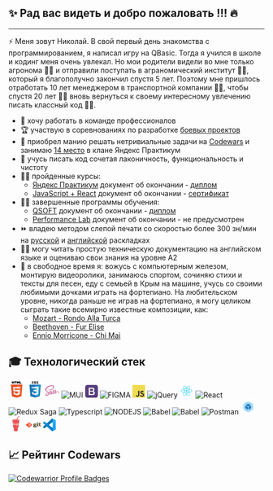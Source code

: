 ## ✨ Рад вас видеть и добро пожаловать !!! 🔥
***
⚡ Меня зовут Николай. В свой первый день знакомства с программированием, я написал игру на QBasic. Тогда я учился в школе и кодинг меня очень увлекал. Но мои родители видели во мне только агронома 🍅🌱 и отправили поступать в аграномический институт 👨‍🎓, который я благополучно закончил спустя 5 лет. Поэтому мне пришлось отработать 10 лет менеджером в транспортной компании 👨‍💼, чтобы спустя 20 лет 🤷‍♂️ вновь вернуться к своему интересному увлечению писать классный код 👨‍💻.
- :briefcase: хочу работать в команде профессионалов
- :trophy: участвую в соревнованиях по разработке [боевых проектов](https://github.com/NikolayMishaev/BBBS "Проект «Старшие Братья Старшие Сёстры»")
- :key: приобрел манию решать нетривиальные задачи на [Codewars](https://www.codewars.com/users/NikolayMishaev "ссылка на мой профиль Codewars") и занимаю [14 место](https://disk.yandex.ru/i/YM3ENReCRffZdQ) в клане Яндекс Практикум
- :dart: учусь писать код сочетая лаконичность, функциональность и чистоту
- 👨‍🎓 пройденные курсы: 
    - [Яндекс Практикум](https://praktikum.yandex.ru/) документ об окончании - [диплом](https://disk.yandex.ru/i/IjNNkBJhovri1w)
    - [JavaScript + React](https://www.udemy.com/course/javascript_full/) документ об окончании - [сертификат](https://disk.yandex.ru/i/x-z0Ir2XsPWDQw)
- 👨‍🎓 завершенные программы обучения: 
    - [QSOFT](https://qsoft.ru/) документ об окончании - [диплом](https://disk.yandex.ru/i/9FBiSZU0fS1Tqg)
    - [Performance Lab](https://www.performance-lab.ru/) документ об окончании - не предусмотрен
- ⏩ владею методом слепой печати со скоростью более 300 зн/мин на [русской](https://disk.yandex.ru/i/7RXexxQOoae9ZA) и [английской](https://disk.yandex.ru/i/bI7jfEPjlvC-rg) раскладках
- 🕵️‍♂️ могу читать простую техническую документацию на английском языке и оцениваю свои знания на уровне A2
- 🌴 в свободное время я: вожусь с компьютерным железом, монтирую видеоролики, занимаюсь спортом, сочиняю стихи и тексты для песен, еду с семьей в Крым на машине, учусь со своими любимыми дочками играть на фортепиано. На любительском уровне, никогда раньше не играв на фортепиано, я могу целиком сыграть такие всемирно известные композиции, как:
    - [Mozart - Rondo Alla Turca](https://youtu.be/UHtE-Ha_QPY)
    - [Beethoven - Fur Elise](https://youtu.be/hIpBVSn6wVE)
    - [Ennio Morricone - Chi Mai](https://youtu.be/CANw_mgYUVA)

## 🎓 Технологический стек
<p>
    <img src="https://raw.githubusercontent.com/github/explore/80688e429a7d4ef2fca1e82350fe8e3517d3494d/topics/html/html.png" alt="HTML" height="32" title="HTML">
    <img src="https://raw.githubusercontent.com/github/explore/80688e429a7d4ef2fca1e82350fe8e3517d3494d/topics/css/css.png" alt="CSS" height="32" title="CSS">
        <img src="https://raw.githubusercontent.com/github/explore/80688e429a7d4ef2fca1e82350fe8e3517d3494d/topics/sass/sass.png" alt="SASS" height="28" title="SASS">
        <img src="https://avatars.mds.yandex.net/i?id=67730794e9559bc3872fdec07c4afd74-5560397-images-thumbs&n=13" alt="MUI" height="25" title="MUI">
    <img src="https://raw.githubusercontent.com/github/explore/80688e429a7d4ef2fca1e82350fe8e3517d3494d/topics/bootstrap/bootstrap.png" alt="BOOTSTRAP" height="25" title="BOOTSTRAP">
      <img src="https://4.bp.blogspot.com/-LiJZ5I8E7K8/XIe_GeI5glI/AAAAAAAAIuw/4Awu8j8r0P8TKBXzyxyslHEfplOlK9-6QCK4BGAYYCw/s640/icon%2Bfigma%2Bvector.png" alt="FIGMA" height="25" title="FIGMA">
<img src="https://raw.githubusercontent.com/github/explore/80688e429a7d4ef2fca1e82350fe8e3517d3494d/topics/javascript/javascript.png" alt="Javascript" height="25" title="JAVASCRIPT">
  <img src="https://www.pnguniverse.com/wp-content/uploads/2020/10/jQuery-Logo.png" alt="jQuery" width="70" height="25" title='JQUERY'>
  <img src="https://raw.githubusercontent.com/github/explore/80688e429a7d4ef2fca1e82350fe8e3517d3494d/topics/react/react.png" alt="React" height="27" title='REACT.js'>
    <img src="https://pbs.twimg.com/media/D8ysskzX4AYURAR.png" alt="React" height="25" title='Redux'>
    <img src="https://1.bp.blogspot.com/-9BW-rKNA1Bo/WX1qIYZc1WI/AAAAAAAAAeQ/_zk7dH30WvglCQwMeNxvxSoYnEl74cABgCLcBGAs/s400/sagas.png" alt="Redux Saga" height="25" title='Redux Saga'>
    <img src="https://logema.org/local/templates/.default/img/outsource/typescript.svg" alt="Typescript" height="22" title='Typescript'>
  <img src="https://raw.githubusercontent.com/dereknguyen269/dereknguyen269/master/images/nodejs.png" alt="NODEJS" height="28" title="NODE.js">
  <img src="https://camo.githubusercontent.com/472451cf748d80f8adc903c7f81e0386a0ec9569191fad0f90b626b0b50ed444/68747470733a2f2f696d672e736869656c64732e696f2f62616467652f2d457870726573732d3030303030303f6c6f676f3d65787072657373266c6f676f436f6c6f723d7768697465" alt="Babel" height="27" width=90" title="EXPRESS">
      <img src="https://camo.githubusercontent.com/c752788418bd2eacd1e553b449e32ef86db0817f9af5898dcece6006e1450f58/68747470733a2f2f696d672e736869656c64732e696f2f62616467652f2d4d6f6e676f44422d3536613134623f6c6f676f3d6d6f6e676f6462266c6f676f436f6c6f723d7768697465" alt="Babel" height="25" width="100" title="MONGODB">
            <img src="https://s3.amazonaws.com/cdn.freshdesk.com/data/helpdesk/attachments/production/9077595906/original/zjoH0tU6F8AQheJnD2AMpcN7jwt_5dM48g.png?1557630814" alt="Postman" height="27" title = Postman>
  <img src="https://raw.githubusercontent.com/github/explore/80688e429a7d4ef2fca1e82350fe8e3517d3494d/topics/webpack/webpack.png" alt="Webpack" height="30" title="WEBPACK">
        <img src="https://raw.githubusercontent.com/github/explore/80688e429a7d4ef2fca1e82350fe8e3517d3494d/topics/gulp/gulp.png" alt="GULP" height="30" title="GULP">
      <img src="https://raw.githubusercontent.com/github/explore/80688e429a7d4ef2fca1e82350fe8e3517d3494d/topics/git/git.png" alt="git" width="30" height="25" title="GIT">
    <img src="https://raw.githubusercontent.com/github/explore/80688e429a7d4ef2fca1e82350fe8e3517d3494d/topics/visual-studio-code/visual-studio-code.png" alt="VS Code" height="25" title = VS_CODE>
    
<p/>

## :chart_with_upwards_trend: Рейтинг Codewars
[![Codewarrior Profile Badges](https://www.codewars.com/users/NikolayMishaev/badges/large)](https://www.codewars.com/users/NikolayMishaev)

<!--
**NikolayMishaev/NikolayMishaev** is a ✨ _special_ ✨ repository because its `README.md` (this file) appears on your GitHub profile.

Here are some ideas to get you started:

- 🔭 I’m currently working on ...
- 🌱 I’m currently learning ...
- 👯 I’m looking to collaborate on ...
- 🤔 I’m looking for help with ...
- 💬 Ask me about ...
- 📫 How to reach me: ...
- 😄 Pronouns: ...
- ⚡ Fun fact: ...
-->
